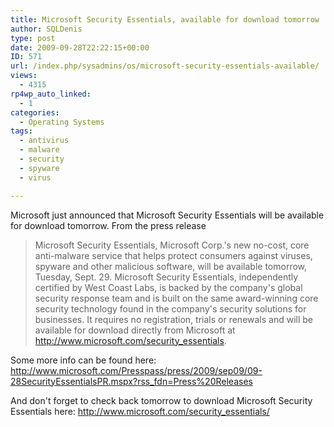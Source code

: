 ```yaml
---
title: Microsoft Security Essentials, available for download tomorrow
author: SQLDenis
type: post
date: 2009-09-28T22:22:15+00:00
ID: 571
url: /index.php/sysadmins/os/microsoft-security-essentials-available/
views:
  - 4315
rp4wp_auto_linked:
  - 1
categories:
  - Operating Systems
tags:
  - antivirus
  - malware
  - security
  - spyware
  - virus

---
```

Microsoft just announced that Microsoft Security Essentials will be available for download tomorrow. From the press release

> Microsoft Security Essentials, Microsoft Corp.'s new no-cost, core anti-malware service that helps protect consumers against viruses, spyware and other malicious software, will be available tomorrow, Tuesday, Sept. 29. Microsoft Security Essentials, independently certified by West Coast Labs, is backed by the company's global security response team and is built on the same award-winning core security technology found in the company's security solutions for businesses. It requires no registration, trials or renewals and will be available for download directly from Microsoft at http://www.microsoft.com/security_essentials.

Some more info can be found here: http://www.microsoft.com/Presspass/press/2009/sep09/09-28SecurityEssentialsPR.mspx?rss_fdn=Press%20Releases

And don't forget to check back tomorrow to download Microsoft Security Essentials here: http://www.microsoft.com/security_essentials/